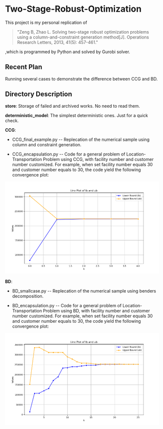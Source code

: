 # Two-Stage-Robust-Optimization

This project is my personal replication of 

>"Zeng B, Zhao L. Solving two-stage robust optimization problems using a column-and-constraint generation method[J]. Operations Research Letters, 2013, 41(5): 457-461."

,which is programmed by Python and solved by Gurobi solver.

## Recent Plan
Running several cases to demonstrate the difference between CCG and BD.

## Directory Description
**store**: Storage of failed and archived works. No need to read them.

**deterministic_model**: The simplest deterministic ones. Just for a quick check.

**CCG**:
+ CCG_final_example.py -- Replecation of the numerical sample using column and constraint generation.

+ CCG_encapsulation.py -- Code for a general problem of Location-Transportation Problem using CCG, with facility number and customer number customized. For example, when set facility number equals 30 and customer number equals to 30, the code yield the following convergence plot:

![CCG_instance](CCG_30_30_instance.png)

**BD**:
+ BD_smallcase.py -- Replecation of the numerical sample using benders decomposition.

+ BD_encapsulation.py -- Code for a general problem of Location-Transportation Problem using BD, with facility number and customer number customized. For example, when set facility number equals 30 and customer number equals to 30, the code yield the following convergence plot:

![BD_instance](BD_30_30_instance.png)
